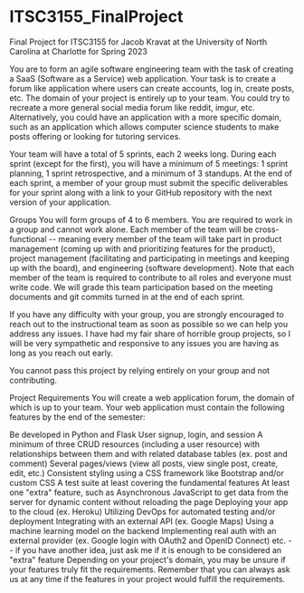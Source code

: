 # ITSC3155_FinalProject
Final Project for ITSC3155 for Jacob Kravat at the University of North Carolina at Charlotte for Spring 2023

You are to form an agile software engineering team with the task of creating a SaaS (Software as a Service) web application. Your task is to create a forum like application where users can create accounts, log in, create posts, etc. The domain of your project is entirely up to your team. You could try to recreate a more general social media forum like reddit, imgur, etc. Alternatively, you could have an application with a more specific domain, such as an application which allows computer science students to make posts offering or looking for tutoring services.

Your team will have a total of 5 sprints, each 2 weeks long. During each sprint (except for the first), you will have a minimum of 5 meetings: 1 sprint planning, 1 sprint retrospective, and a minimum of 3 standups. At the end of each sprint, a member of your group must submit the specific deliverables for your sprint along with a link to your GitHub repository with the next version of your application.

Groups
You will form groups of 4 to 6 members. You are required to work in a group and cannot work alone. Each member of the team will be cross-functional -- meaning every member of the team will take part in product management (coming up with and prioritizing features for the product), project management (facilitating and participating in meetings and keeping up with the board), and engineering (software development). Note that each member of the team is required to contribute to all roles and everyone must write code. We will grade this team participation based on the meeting documents and git commits turned in at the end of each sprint.

If you have any difficulty with your group, you are strongly encouraged to reach out to the instructional team as soon as possible so we can help you address any issues. I have had my fair share of horrible group projects, so I will be very sympathetic and responsive to any issues you are having as long as you reach out early.

You cannot pass this project by relying entirely on your group and not contributing.

Project Requirements
You will create a web application forum, the domain of which is up to your team. Your web application must contain the following features by the end of the semester:

Be developed in Python and Flask
User signup, login, and session
A minimum of three CRUD resources (including a user resource) with relationships between them and with related database tables (ex. post and comment)
Several pages/views (view all posts, view single post, create, edit, etc.)
Consistent styling using a CSS framework like Bootstrap and/or custom CSS
A test suite at least covering the fundamental features
At least one "extra" feature, such as
Asynchronous JavaScript to get data from the server for dynamic content without reloading the page
Deploying your app to the cloud (ex. Heroku)
Utilizing DevOps for automated testing and/or deployment
Integrating with an external API (ex. Google Maps)
Using a machine learning model on the backend
Implementing real auth with an external provider (ex. Google login with OAuth2 and OpenID Connect)
etc. -- if you have another idea, just ask me if it is enough to be considered an "extra" feature
Depending on your project's domain, you may be unsure if your features truly fit the requirements. Remember that you can always ask us at any time if the features in your project would fulfill the requirements.
